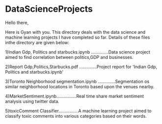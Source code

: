 # DataScienceProjects

Hello there,

Here is Gyan with you. This directory deals with the data science and machine learning projects I have completed so far. Details of these files inthe directory are given below:

1)Indian Gdp, Politics and starbucks.ipynb
..............Data science project aimed to find correlation between politics,GDP and businesses.

2)Report Gdp,Politics,Starbucks.pdf
..............Project report for 'Indian Gdp, Politics and starbucks.ipynb'

3)Toronto Neighborhood segmentation.ipynb
..............Segmentation os similar neighborhood locations in Toronto based upon the venues nearby.

4)MarketSentiment.ipynb................Real time share market sentiment analysis using twitter data.

5)toxicComment Classifier................A machine learning project aimed to classify toxic comments into various categories based on their words.
